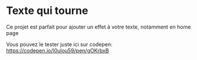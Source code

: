 # Texte qui tourne
Ce projet est parfait pour ajouter un effet à votre texte, notamment en home page

Vous pouvez le tester juste ici sur codepen: https://codepen.io/l0ulou59/pen/gOKrbxB